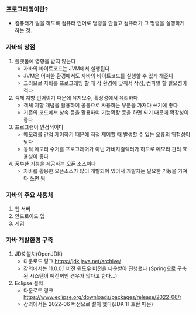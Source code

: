 ### 프로그래밍이란?
- 컴퓨터가 일을 하도록 컴퓨터 언어로 명령을 만들고 컴퓨터가 그 명령을 실행하게 하는 것.
### 자바의 장점
1. 플랫폼에 영향을 받지 않는다
	-  자바의 바이트코드는 JVM에서 실행된다
	- JVM은 어떠한 환경에서도 자바의 바이트코드를 실행할 수 있게 해준다
	- 그러므로 자바를 프로그래밍 할 때 각 환경에 맞춰서 작성, 컴파일 할 필요성이 적다
2.  객체 지향 언어이기 때문에 유지보수, 확장성에서 유리하다
	- 객체 지향 개념을 활용하여 공통으로 사용하는 부분을 가져다 쓰기에 좋다
	- 기존의 코드에서 상속 등을 활용하여 기능확장 등을 하면 되기 때문에 확장성이 좋다
3. 프로그램이 안정적이다
	- 메모리를 간접 제어하기 때문에 직접 제어할 때 발생할 수 있는 오류의 위험성이 낮다
	- 동적 메모리 수거를 프로그래머가 아닌 가비지컬렉터가 하므로 메모리 관리 효율성이 좋다
4. 풍부한 기능을 제공하는 오픈 소스이다
	- 자바를 활용한 오픈소스가 많이 개발되어 있어서 개발자는 필요한 기능을 가져다 쓰면 됨
### 자바의 주요 사용처
1. 웹 서버
2. 안드로이드 앱
3. 게임
### 자바 개발환경 구축
1. JDK 설치(OpenJDK)
	- 다운로드 링크 https://jdk.java.net/archive/
	- 강의에서는 11.0.0.1 버전 윈도우 버전을 다운받아 진행했다
	  (Spring으로 구축된 시스템이 예전꺼인 경우가 많다고 한다...)
2. Eclipse 설치
	- 다운로드 링크 https://www.eclipse.org/downloads/packages/release/2022-06/r
	- 강의에서는 2022-06 버전으로 설치 했다(JDK 11 호환 때문)
